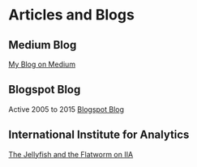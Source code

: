 # Articles and Blogs

## Medium Blog

[My Blog on Medium](https://medium.com/@dmccreary)

## Blogspot Blog

Active 2005 to 2015
[Blogspot Blog](https://datadictionary.blogspot.com/)

## International Institute for Analytics

[The Jellyfish and the Flatworm on IIA](https://iianalytics.com/community/blog/the-jellyfish-and-the-flatworm-a-story-about-ai-strategy)